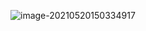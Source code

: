 ![image-20210520150334917](C:\Users\underwood\AppData\Roaming\Typora\typora-user-images\image-20210520150334917.png)